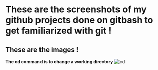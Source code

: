 # These are the screenshots of my github projects done on gitbash to get familiarized with git !
## These are the images !

**The cd command is to change a working directory**
![cd](./1_cd_png)
